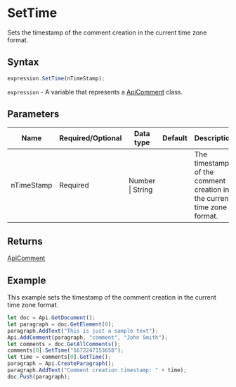 # SetTime

Sets the timestamp of the comment creation in the current time zone format.

## Syntax

```javascript
expression.SetTime(nTimeStamp);
```

`expression` - A variable that represents a [ApiComment](../ApiComment.md) class.

## Parameters

| **Name** | **Required/Optional** | **Data type** | **Default** | **Description** |
| ------------- | ------------- | ------------- | ------------- | ------------- |
| nTimeStamp | Required | Number \| String |  | The timestamp of the comment creation in the current time zone format. |

## Returns

[ApiComment](../../ApiComment/ApiComment.md)

## Example

This example sets the timestamp of the comment creation in the current time zone format.

```javascript editor-docx
let doc = Api.GetDocument();
let paragraph = doc.GetElement(0);
paragraph.AddText("This is just a sample text");
Api.AddComment(paragraph, "comment", "John Smith");
let comments = doc.GetAllComments();
comments[0].SetTime("1672247153658");
let time = comments[0].GetTime();
paragraph = Api.CreateParagraph();
paragraph.AddText("Comment creation timestamp: " + time);
doc.Push(paragraph);
```
